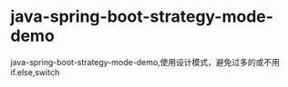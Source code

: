 # java-spring-boot-strategy-mode-demo
java-spring-boot-strategy-mode-demo,使用设计模式，避免过多的或不用if.else,switch
